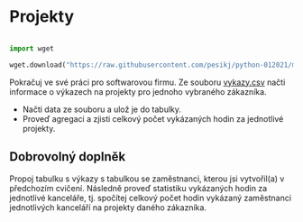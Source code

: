 # Projekty

```python

import wget

wget.download("https://raw.githubusercontent.com/pesikj/python-012021/master/zadani/6/vykazy.csv")

```

Pokračuj ve své práci pro softwarovou firmu. Ze souboru [vykazy.csv](vykazy.csv) načti informace o výkazech na projekty pro jednoho vybraného zákazníka.

* Načti data ze souboru a ulož je do tabulky.
* Proveď agregaci a zjisti celkový počet vykázaných hodin za jednotlivé projekty.

## Dobrovolný doplněk

Propoj tabulku s výkazy s tabulkou se zaměstnanci, kterou jsi vytvořil(a) v předchozím cvičení. Následně proveď statistiku vykázaných hodin za jednotlivé kanceláře, tj. spočítej celkový počet hodin vykázaný zaměstnanci jednotlivých kanceláří na projekty daného zákazníka.
